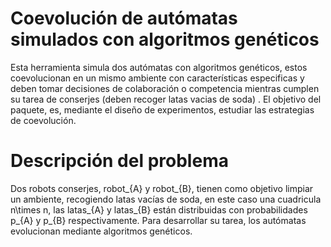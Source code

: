 # Coevolución de autómatas simulados con algoritmos genéticos  
Esta herramienta simula dos autómatas con algoritmos genéticos, estos coevolucionan en un mismo ambiente con características especificas y deben tomar decisiones de colaboración o competencia mientras cumplen su tarea de conserjes (deben recoger latas vacias de soda) . El objetivo del paquete, es, mediante el diseño de experimentos, estudiar las estrategias de coevolución.   
# Descripción del problema  
Dos robots conserjes, robot_{A} y robot_{B}, tienen como objetivo limpiar un ambiente, recogiendo latas vacías de soda,  en este caso una cuadricula n\times n, las latas_{A} y latas_{B} están distribuidas con probabilidades p_{A} y p_{B} respectivamente. Para desarrollar su tarea, los autómatas evolucionan mediante algoritmos genéticos.
